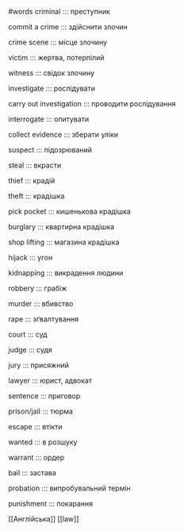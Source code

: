 #words 
criminal ::: преступник
<!--SR:!2022-11-07,4,270!2022-11-07,4,270-->
commit a crime ::: здійснити злочин
<!--SR:!2022-11-06,3,250!2022-11-06,2,230-->
crime scene ::: місце злочину
<!--SR:!2022-11-06,3,250!2022-11-06,3,250-->
victim ::: жертва, потерпілий
<!--SR:!2022-11-06,3,250!2022-11-06,3,250-->
witness ::: свідок злочину
<!--SR:!2022-11-06,2,230!2022-11-05,1,210-->
investigate ::: рослідувати
<!--SR:!2022-11-06,3,250!2022-11-05,1,210-->
carry out investigation ::: проводити рослідування
<!--SR:!2022-11-05,1,210!2022-11-06,3,250-->
interrogate ::: опитувати
<!--SR:!2022-11-05,1,210!2022-11-06,3,250-->
collect evidence ::: зберати уліки
<!--SR:!2022-11-06,2,230!2022-11-06,2,230-->
suspect ::: підозрюваний
<!--SR:!2022-11-05,1,210!2022-11-05,1,210-->
steal ::: вкрасти
<!--SR:!2022-11-06,3,250!2022-11-06,3,250-->
thief ::: крадій
<!--SR:!2022-11-06,3,250!2022-11-06,3,250-->
theft ::: крадішка
<!--SR:!2022-11-05,1,210!2022-11-06,2,230-->
pick pocket ::: кишенькова крадішка
<!--SR:!2022-11-06,3,250!2022-11-06,3,250-->
burglary ::: квартирна крадішка
<!--SR:!2022-11-06,2,230!2022-11-06,2,230-->
shop lifting ::: магазина крадішка
<!--SR:!2022-11-06,3,250!2022-11-06,3,250-->
hijack ::: угон
<!--SR:!2022-11-06,3,250!2022-11-06,3,250-->
kidnapping ::: викрадення  людини
<!--SR:!2022-11-06,3,250!2022-11-05,1,210-->
robbery ::: грабіж
<!--SR:!2022-11-05,1,210!2022-11-05,1,210-->
murder ::: вбивство
<!--SR:!2022-11-06,3,250!2022-11-06,2,230-->
rape ::: зґвалтування
<!--SR:!2022-11-06,2,230!2022-11-06,2,230-->
court ::: суд
<!--SR:!2022-11-06,2,230!2022-11-06,3,250-->
judge ::: судя
<!--SR:!2022-11-06,3,250!2022-11-06,3,250-->
jury ::: присяжний
<!--SR:!2022-11-06,2,230!2022-11-06,3,250-->
lawyer ::: юрист, адвокат
<!--SR:!2022-11-06,3,250!2022-11-06,3,250-->
sentence ::: приговор
<!--SR:!2022-11-06,2,230!2022-11-05,1,210-->
prison/jail ::: тюрма
<!--SR:!2022-11-06,2,230!2022-11-06,2,230-->
escape ::: втікти
<!--SR:!2022-11-06,2,230!2022-11-06,3,250-->
wanted ::: в розшуку
<!--SR:!2022-11-06,3,250!2022-11-06,3,250-->
warrant ::: ордер
<!--SR:!2022-11-06,2,230!2022-11-05,1,210-->
bail ::: застава
<!--SR:!2022-11-06,3,250!2022-11-06,3,250-->
probation ::: випробувальний термін
<!--SR:!2022-11-06,3,250!2022-11-06,3,250-->
punishment ::: покарання
<!--SR:!2022-11-06,3,250!2022-11-06,3,250-->
[[Англійська]] [[law]]